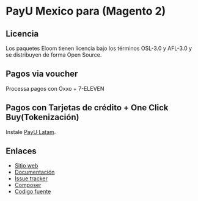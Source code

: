 # PayU Mexico para (Magento 2)

## Licencia

Los paquetes Eloom tienen licencia bajo los términos OSL-3.0 y AFL-3.0 y se distribuyen de forma Open Source.

## Pagos via voucher
Processa pagos con Oxxo + 7-ELEVEN

## Pagos con Tarjetas de crédito + One Click Buy(Tokenización)
Instale [PayU Latam](https://github.com/eloom/module-payu).

## Enlaces

* [Sitio web](https://www.eloom.com.br/payu)
* [Documentación](https://docs.eloom.com.br/payu)
* [Issue tracker](https://github.com/eloom/module-payu-mx/issues)
* [Composer](https://packagist.org/packages/eloom/module-payu-mx)
* [Codigo fuente](https://github.com/eloom/module-payu-mx)